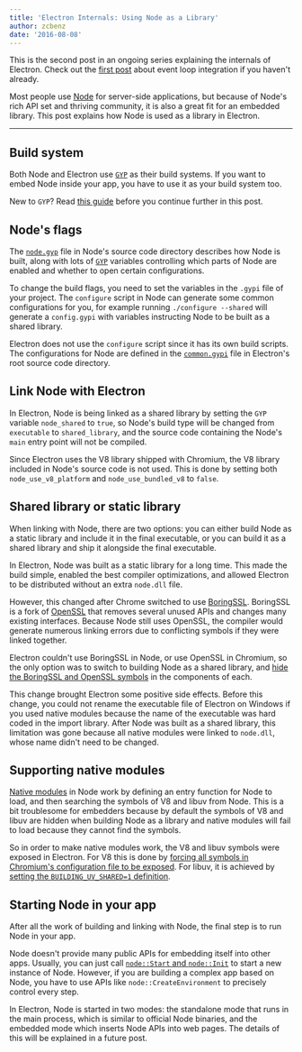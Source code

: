 ```yaml
---
title: 'Electron Internals: Using Node as a Library'
author: zcbenz
date: '2016-08-08'
---
```


This is the second post in an ongoing series explaining the internals of
Electron. Check out the [first post][event-loop] about event loop integration
if you haven't already.

Most people use [Node](https://nodejs.org) for server-side applications, but because of Node's rich
API set and thriving community, it is also a great fit for an embedded library.
This post explains how Node is used as a library in Electron.

---

## Build system

Both Node and Electron use [`GYP`][gyp] as their build systems. If you want to embed
Node inside your app, you have to use it as your build system too.

New to `GYP`? Read [this guide][gyp-docs] before you continue further in this post.

## Node's flags

The [`node.gyp`][nodegyp] file in Node's source code directory describes how Node
is built, along with lots of [`GYP`][gyp] variables controlling which parts of
Node are enabled and whether to open certain configurations.

To change the build flags, you need to set the variables in the `.gypi` file of
your project. The `configure` script in Node can generate some common
configurations for you, for example running `./configure --shared` will generate
a `config.gypi` with variables instructing Node to be built as a shared library.

Electron does not use the `configure` script since it has its own build scripts.
The configurations for Node are defined in the [`common.gypi`][commongypi] file
in Electron's root source code directory.

## Link Node with Electron

In Electron, Node is being linked as a shared library by setting the `GYP`
variable `node_shared` to `true`, so Node's build type will be changed from
`executable` to `shared_library`, and the source code containing the Node's `main`
entry point will not be compiled.

Since Electron uses the V8 library shipped with Chromium, the V8 library
included in Node's source code is not used. This is done by setting both
`node_use_v8_platform` and `node_use_bundled_v8` to `false`.

## Shared library or static library

When linking with Node, there are two options: you can either build Node as a
static library and include it in the final executable, or you can build it as a
shared library and ship it alongside the final executable.

In Electron, Node was built as a static library for a long time. This made the
build simple, enabled the best compiler optimizations, and allowed Electron to
be distributed without an extra `node.dll` file.

However, this changed after Chrome switched to use [BoringSSL][boringssl]. BoringSSL is a
fork of [OpenSSL][openssl] that removes several unused APIs and changes many existing
interfaces. Because Node still uses OpenSSL, the compiler would generate numerous
linking errors due to conflicting symbols if they were linked together.

Electron couldn't use BoringSSL in Node, or use OpenSSL in Chromium, so the only
option was to switch to building Node as a shared library, and
[hide the BoringSSL and OpenSSL symbols][openssl-hide] in the components of each.

This change brought Electron some positive side effects. Before this
change, you could not rename the executable file of Electron on Windows if you
used native modules because the name of the executable was hard coded in the
import library. After Node was built as a shared library, this limitation was gone
because all native modules were linked to `node.dll`, whose name didn't need to
be changed.

## Supporting native modules

[Native modules][native-modules] in Node work by defining an entry function for Node to load,
and then searching the symbols of V8 and libuv from Node. This is a bit
troublesome for embedders because by default the symbols of V8 and libuv are
hidden when building Node as a library and native modules will fail to load
because they cannot find the symbols.

So in order to make native modules work, the V8 and libuv symbols
were exposed in Electron. For V8 this is done by [forcing all
symbols in Chromium's configuration file to be exposed][v8-expose]. For libuv,
it is achieved by [setting the `BUILDING_UV_SHARED=1` definition][libuv-expose].

## Starting Node in your app

After all the work of building and linking with Node, the final step is to run
Node in your app.

Node doesn't provide many public APIs for embedding itself into other apps.
Usually, you can just call [`node::Start` and `node::Init`][node-start] to start
a new instance of Node. However, if you are building a complex app based on Node,
you have to use APIs like `node::CreateEnvironment` to precisely control every
step.

In Electron, Node is started in two modes: the standalone mode that runs in the
main process, which is similar to official Node binaries, and the embedded mode
which inserts Node APIs into web pages. The details of this will be explained
in a future post.

[gyp]: https://gyp.gsrc.io
[nodegyp]: https://github.com/nodejs/node/blob/v6.3.1/node.gyp
[commongypi]: https://github.com/electron/electron/blob/master/common.gypi
[openssl-hide]: https://github.com/electron/electron/blob/v1.3.2/common.gypi#L209-L218
[v8-expose]: https://github.com/electron/libchromiumcontent/blob/v51.0.2704.61/chromiumcontent/chromiumcontent.gypi#L104-L122
[libuv-expose]: https://github.com/electron/electron/blob/v1.3.2/common.gypi#L219-L228
[node-start]: https://github.com/nodejs/node/blob/v6.3.1/src/node.h#L187-L191
[event-loop]: https://electronjs.org/blog/2016/07/28/electron-internals-node-integration
[gyp-docs]: https://gyp.gsrc.io/docs/UserDocumentation.md
[native-modules]: https://nodejs.org/api/addons.html
[boringssl]: https://boringssl.googlesource.com/boringssl
[openssl]: https://www.openssl.org

